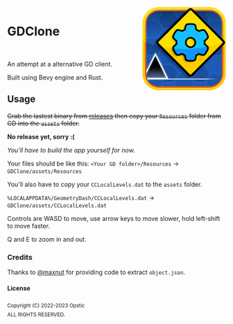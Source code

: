 <img src="https://github.com/opstic/gdclone/raw/main/assets/icon.png" align="right" alt="Logo" width="192" height="192">

# GDClone

<br />

An attempt at a alternative GD client.

Built using Bevy engine and Rust.

## Usage

~~Grab the lastest binary from [releases](https://github.com/opstic/gdclone/releases) then copy your `Resources` folder from GD into the `assets` folder.~~

**No release yet, sorry :(**

*You'll have to build the app yourself for now.*

Your files should be like this: `<Your GD folder>/Resources` -> `GDClone/assets/Resources`

You'll also have to copy your `CCLocalLevels.dat` to the `assets` folder.

`%LOCALAPPDATA%/GeometryDash/CCLocalLevels.dat` -> `GDClone/assets/CCLocalLevels.dat`

Controls are WASD to move, use arrow keys to move slower, hold left-shift to move faster.

Q and E to zoom in and out.

### Credits

Thanks to [@maxnut](https://github.com/maxnut) for providing code to extract `object.json`.

#### License
<sub>
Copyright (C) 2022-2023 Opstic
</sub>
<br />
<sub>
ALL RIGHTS RESERVED.
</sub>
